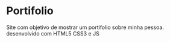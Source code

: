 # Portifolio
Site com objetivo de mostrar um portifolio sobre minha pessoa.
desenvolvido com HTML5 CSS3 e JS
